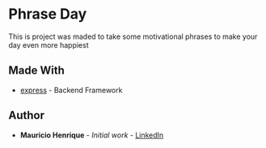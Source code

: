 # Phrase Day

This is project was maded to take some motivational phrases to make your day even more happiest

## Made With

- [express](https://expressjs.com/) - Backend Framework

## Author

- **Mauricio Henrique** - _Initial work_ - [LinkedIn](https://github.com/PurpleBooth)
